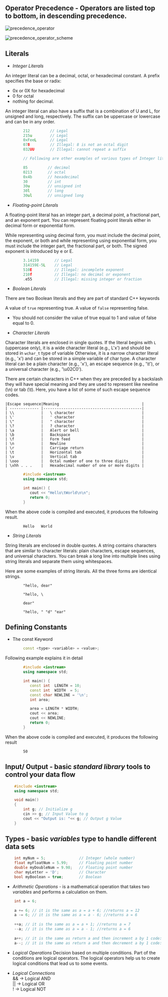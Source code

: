 ## Operator Precedence - Operators are listed top to bottom, in descending precedence.

![precedence_operator](https://i.stack.imgur.com/u3q2E.png)

![precedence_operator_scheme](https://media.geeksforgeeks.org/wp-content/uploads/20190708173715/Operator-Precedence-and-Associativity-2.jpg)

## Literals

- *Integer Literals*

An integer literal can be a decimal, octal, or hexadecimal constant.
A prefix specifies the base or radix:
- 0x or 0X for hexadecimal
- 0 for octal
- nothing for decimal.

An integer literal can also have a suffix that is a combination of U and L, for unsigned and long, respectively.
The suffix can be uppercase or lowercase and can be in any order.

```c++
        212         // Legal
        215u        // Legal
        0xFeeL      // Legal
        078         // Illegal: 8 is not an octal digit
        032UU       // Illegal: cannot repeat a suffix

        // Following are other examples of various types of Integer literals

        85         // decimal
        0213       // octal
        0x4b       // hexadecimal
        30         // int
        30u        // unsigned int
        30l        // long
        30ul       // unsigned long
```

- *Floating-point Literals*

A floating-point literal has an integer part, a decimal point, a fractional part, and an exponent part.
You can represent floating point literals either in decimal form or exponential form.

While representing using decimal form, you must include the decimal point, the exponent, or both and while representing using exponential form, you must include the integer part, the fractional part, or both. The signed exponent is introduced by e or E.

```c++
        3.14159       // Legal
        314159E-5L    // Legal
        510E          // Illegal: incomplete exponent
        210f          // Illegal: no decimal or exponent
        .e55          // Illegal: missing integer or fraction
```

- *Boolean Literals*

There are two Boolean literals and they are part of standard C++ keywords

A value of `true` representing true.
A value of `false` representing false.
- You should not consider the value of true equal to 1 and value of false equal to 0.

- *Character Literals*

Character literals are enclosed in single quotes.
If the literal begins with `L` (uppercase only), it is a wide character literal (e.g., L'x') and should be stored in `wchar_t` type of variable
Otherwise, it is a narrow character literal (e.g., 'x') and can be stored in a simple variable of char type.
A character literal can be a plain character (e.g., 'x'), an escape sequence (e.g., '\t'), or a universal character (e.g., '\u02C0').

There are certain characters in C++ when they are preceded by a backslash they will have special meaning and they are used to represent like newline (\n) or tab (\t).
Here, you have a list of some of such escape sequence codes.

    |Escape sequence|Meaning                                     |
    | ------------- |--------------------------------------------|
    | \\            |	\ character                              | 
    | \'            |	' character                              |
    | \"            |	" character                              |
    | \?            |	? character                              |
    | \a            |	Alert or bell                            |
    | \b            |	Backspace                                |
    | \f            |	Form feed                                |
    | \n            |	Newline                                  |
    | \r            |	Carriage return                          |
    | \t            |	Horizontal tab                           |
    | \v            |	Vertical tab                             |
    | \ooo          |	Octal number of one to three digits      |
    | \xhh . . .    |	Hexadecimal number of one or more digits |

```c++
        #include <iostream>
        using namespace std;

        int main() {
           cout << "Hello\tWorld\n\n";
           return 0;
        }
```
When the above code is compiled and executed, it produces the following result.
```
        Hello   World
```

- *String Literals*

String literals are enclosed in double quotes.
A string contains characters that are similar to character literals: plain characters, escape sequences, and universal characters.
You can break a long line into multiple lines using string literals and separate them using whitespaces.

Here are some examples of string literals. All the three forms are identical strings.
```
        "hello, dear"

        "hello, \

        dear"

        "hello, " "d" "ear"
```

## Defining Constants
- The const Keyword
```c++
        const <type> <variable> = <value>;
```

Following example explains it in detail

```c++
        #include <iostream>
        using namespace std;

        int main() {
           const int  LENGTH = 10;
           const int  WIDTH  = 5;
           const char NEWLINE = '\n';
           int area;  

           area = LENGTH * WIDTH;
           cout << area;
           cout << NEWLINE;
           return 0;
        }
```
When the above code is compiled and executed, it produces the following result
```
        50
```

## Input/ Output - basic *standard library* tools to control your data flow

```c++
    #include <iostream>
    using namespace std;

    void main()
    {
        int g; // Initialize g
        cin >> g; // Input Value to g 
        cout << "Output is: "<< g; // Output g Value
    }
```

## Types - basic *variables* type to handle different data sets

```c++
    int myNum = 5;               // Integer (whole number)
    float myFloatNum = 5.99;     // Floating point number
    double myDoubleNum = 9.98;   // Floating point number
    char myLetter = 'D';         // Character
    bool myBoolean = true;       // Boolean
```

- *Arithmetic Operations* - is a mathematical operation that takes two *variables* and performs a calculation on them.

```c++
    int a = 6;
    
    a += 6; // it is the same as a = a + 6; //returns a = 12
    a -= 6; // it is the same as a = a - 6; //returns a = 6
    
    ++a; // it is the same as a = a + 1; //returns a = 7
    --a; // it is the same as a = a - 1; //returns a = 6
    
    a++; // it is the same as return a and then increment a by 1 code: a; a = a + 1; //returns a = 6 and after return a = a + 1;
    a--; // it is the same as return a and then decrement a by 1 code: a; a = a - 1; //returns a = 7 and after return a = a - 1;
```

- *Logical Operations*
Decision based on multiple conditions.
Part of the conditions are logical operators.
The logical operators help us to create logical conditions that lead us to some events.

- *Logical Connections*   
&& -> Logical AND   
|| -> Logical OR    
! -> Logical NOT    

